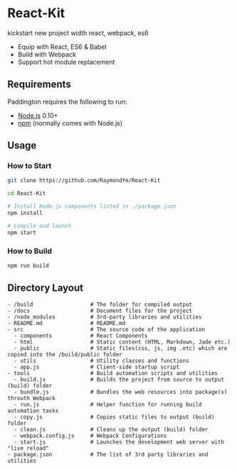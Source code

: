 React-Kit
=========

kickstart new project width react, webpack, es6

- Equip with React, ES6 & Babel
- Build with Webpack
- Support hot module replacement


Requirements
------------
Paddington requires the following to run:

* [Node.js](http://nodejs.org/) 0.10+
* [npm](https://www.npmjs.com/) (normally comes with Node.js)


Usage
-----

### How to Start

```sh
git clone https://github.com/RaymondYe/React-Kit

cd React-Kit

# Install Node.js components listed in ./package.json
npm install

# Compile and launch
npm start
```

### How to Build
```sh
npm run build
```


Directory Layout
----------------

```
- /build                  # The folder for compiled output
- /docs                   # Document files for the project
- /node_modules           # 3rd-party libraries and utilities
- README.md               # README.md
- src                     # The source code of the application
  - components            # React Components
  - html                  # Static content (HTML, Markdown, Jade etc.)
  - public                # Static files(css, js, img .etc) which are copied into the /build/public folder
  - utils                 # Utility classes and functions
  - app.js                # Client-side startup script
- tools                   # Build automation scripts and utilities
  - build.js              # Builds the project from source to output (build) folder
  - bundle.js             # Bundles the web resources into package(s) throuth Webpack
  - run.js                # Helper function for running build automation tasks
  - copy.js               # Copies static files to output (build) folder
  - clean.js              # Cleans up the output (build) folder
  - webpack.config.js     # Webpack Configurations
  - start.js              # Launches the development web server with "live reload"
- package.json            # The list of 3rd party libraries and utilities
```
